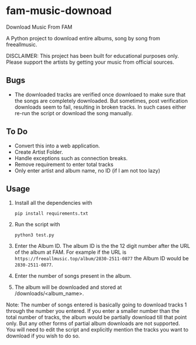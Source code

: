 # fam-music-downoad
Download Music From FAM

A Python project to download entire albums, song by song from freeallmusic.

DISCLAIMER: This project has been built for educational purposes only. Please support the artists by getting your music from official sources.

## Bugs
* The downloaded tracks are verified once downloaed to make sure that the songs are completely downloaded. But sometimes, post verification downloads seem to fail, resulting in broken tracks. In such cases either re-run the script or download the song manually.


## To Do 
* Convert this into a web application.
* Create Artist Folder.
* Handle exceptions such as connection breaks.
* Remove requirement to enter total tracks
* Only enter artist and album name, no ID (if I am not too lazy)



## Usage

1. Install all the dependencies with

    ``` pip install requirements.txt ```

2. Run the script with 

    ``` python3 test.py ```

3. Enter the Album ID. The album ID is the the 12 digit number after the URL of the album at FAM. For example if the URL is 
``` https://freeallmusic.top/album/2830-2511-0877 ```
the Album ID would be 
``` 2830-2511-0877 ```.


4. Enter the number of songs present in the album.

5. The album will be downloaded and stored at /downloads/<album_name>.

Note: The number of songs entered is basically going to download tracks 1 through the number you entered. If you enter a smaller number than the total number of tracks, the album would be partially download till that point only. But any other forms of partial album downloads are not supported. You will need to edit the script and explicitly mention the tracks you want to download if you wish to do so.
